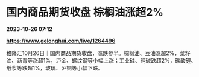 # 国内商品期货收盘 棕榈油涨超2%

**2023-10-26 07:12**

**https://www.gelonghui.com/live/1264496**

格隆汇10月26日｜国内商品期货收盘，涨跌参半。棕榈油、豆油涨超2%，菜籽油、沥青等涨超1%，沪金、螺纹钢等小幅上涨；工业硅、纯碱跌超2%，碳酸锂、纸浆等跌超1%，玻璃、沪铜等小幅下跌。